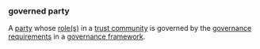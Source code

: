 ### governed party

<p class="c8"><span>A </span><span class="c2"><a class="c3" href="#h.cn6bno48fomj">party</a></span><span>&nbsp;whose </span><span class="c2"><a class="c3" href="#h.sf54cyuamo6x">role(s)</a></span><span>&nbsp;in a </span><span class="c2"><a class="c3" href="#h.a9l3odcb1s29">trust community</a></span><span>&nbsp;is governed by the </span><span class="c2"><a class="c3" href="#h.j4z5czk0dk8t">governance requirements</a></span><span>&nbsp;in a </span><span class="c2"><a class="c3" href="#h.2x05z0r097mn">governance framework</a></span><span class="c0">.</span></p>